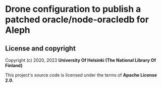 # Drone configuration to publish a patched oracle/node-oracledb for Aleph

## License and copyright

Copyright (c) 2020, 2023 **University Of Helsinki (The National Library Of Finland)**

This project's source code is licensed under the terms of  **Apache License 2.0**.